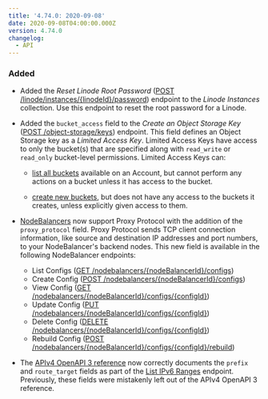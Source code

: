 ```yaml
---
title: '4.74.0: 2020-09-08'
date: 2020-09-08T04:00:00.000Z
version: 4.74.0
changelog:
  - API
---
```


### Added

* Added the *Reset Linode Root Password* ([POST /linode/instances/{linodeId}/password](https://www.linode.com/docs/api/linode-instances/)) endpoint to the *Linode Instances* collection. Use this endpoint to reset the root password for a Linode.

* Added the `bucket_access` field to the *Create an Object Storage Key* ([POST /object-storage/keys](/api/v4/object-storage-keys/#post)) endpoint. This field defines an Object Storage key as a *Limited Access Key*. Limited Access Keys have access to only the bucket(s) that are specified along with `read_write` or `read_only` bucket-level permissions. Limited Access Keys can:

    * [list all buckets](/api/v4/object-storage-buckets/) available on an Account, but cannot perform any actions on a bucket unless it has access to the bucket.

    * [create new buckets](/api/v4/object-storage-buckets/#post), but does not have any access to the buckets it creates, unless explicitly given access to them.

* [NodeBalancers](https://www.linode.com/products/nodebalancers/) now support Proxy Protocol with the addition of the `proxy_protocol` field. Proxy Protocol sends TCP client connection information, like source and destination IP addresses and port numbers, to your NodeBalancer's backend nodes. This new field is available in the following NodeBalancer endpoints:

    * List Configs ([GET /nodebalancers/{nodeBalancerId}/configs](/api/v4/nodebalancers-node-balancer-id-configs))
    * Create Config ([POST /nodebalancers/{nodeBalancerId}/configs](/api/v4/nodebalancers-node-balancer-id-configs/#post))
    * View Config ([GET /nodebalancers/{nodeBalancerId}/configs/{configId}](/api/v4/nodebalancers-node-balancer-id-configs-config-id))
    * Update Config ([PUT /nodebalancers/{nodeBalancerId}/configs/{configId}](/api/v4/nodebalancers-node-balancer-id-configs-config-id/#put))
    * Delete Config ([DELETE /nodebalancers/{nodeBalancerId}/configs/{configId}](/api/v4/nodebalancers-node-balancer-id-configs-config-id/#delete))
    * Rebuild Config ([POST /nodebalancers/{nodeBalancerId}/configs/{configId}/rebuild](/api/v4/nodebalancers-node-balancer-id-configs-config-id-rebuild/#post))

* The [APIv4 OpenAPI 3 reference](https://github.com/linode/linode-api-docs) now correctly documents the `prefix` and `route_target` fields as part of the [List IPv6 Ranges](https://www.linode.com/docs/api/networking/) endpoint. Previously, these fields were mistakenly left out of the APIv4 OpenAPI 3 reference.
